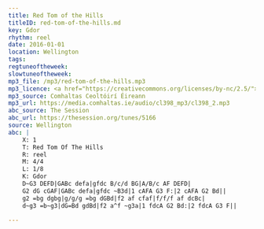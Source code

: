 ```yaml
---
title: Red Tom of the Hills
titleID: red-tom-of-the-hills.md
key: Gdor
rhythm: reel
date: 2016-01-01
location: Wellington
tags: 
regtuneoftheweek:
slowtuneoftheweek:
mp3_file: /mp3/red-tom-of-the-hills.mp3
mp3_licence: <a href="https://creativecommons.org/licenses/by-nc/2.5/">CC-BY-NC-2.5</a>
mp3_source: Comhaltas Ceoltóirí Éireann
mp3_url: https://media.comhaltas.ie/audio/cl398_mp3/cl398_2.mp3
abc_source: The Session
abc_url: https://thesession.org/tunes/5166
source: Wellington
abc: |
    X: 1
    T: Red Tom Of The Hills
    R: reel
    M: 4/4
    L: 1/8
    K: Gdor
    D~G3 DEFD|GABc defa|gfdc B/c/d BG|A/B/c AF DEFD|
    G2 dG cGAF|GABc defa|gfdc ~B3d|1 cAFA G3 F:|2 cAFA G2 Bd||
    g2 =bg dgbg|g/g/g =bg dGBd|f2 af cfaf|f/f/f af dcBc|
    d~g3 =b~g3|dG=Bd gdBd|f2 a^f ~g3a|1 fdcA G2 Bd:|2 fdcA G3 F||
    
---
```

